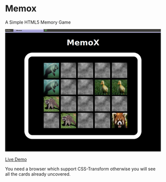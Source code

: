 Memox
=====

A Simple HTML5 Memory Game

![Screenshot](img/Game.png)

[Live Demo](https://rawcdn.githack.com/Zap123/Memox/7f7eaaf4a57e1e0c582c3d5a17c3423ce79bca61/Memo.html)


You need a browser which support CSS-Transform otherwise you will see all the cards already uncovered. 

